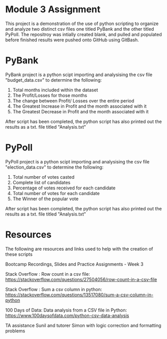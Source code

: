 # Module 3 Assignment

This project is a demonstration of the use of python scripting to organize and analyze two distinct csv files one titled PyBank and the other titled PyPoll. The repositroy was intially created blank, and pulled and populated before finished results were  pushed onto GitHub using GitBash.

# PyBank
PyBank project is a python scipt importing and analysising the csv file "budget_data.csv" to determine the following:

1. Total months included within the dataset
2. The Profit/Losses for those months
3. The change between Profit/ Losses over the entire period
5. The Greatest Increase in Profit and the month associated with it
6. The Greatest Decrease in Profit and the month associated with it

After script has been completed, the python script has also printed out the results as a txt. file titled "Analysis.txt" 

# PyPoll
PyPoll project is a python scipt importing and analysising the csv file "election_data.csv" to determine the following:

1. Total number of votes casted
2. Complete list of candidates
3. Percentage of votes received for each candidate
4. Total number of votes for each candidate
5. The Winner of the popular vote

After script has been completed, the python script has also printed out the results as a txt. file titled "Analysis.txt" 

# Resources
The following are resources and links used to help with the creation of these scripts

Bootcamp Recordings, Slides and Practice Assignments - Week 3

Stack Overflow : Row count in a csv file: 
https://stackoverflow.com/questions/27504056/row-count-in-a-csv-file

Stack Overflow : Sum a csv column in python:
https://stackoverflow.com/questions/13517080/sum-a-csv-column-in-python

100 Days of Data: Data analysis from a CSV file in Python: 
https://www.100daysofdata.com/python-csv-data-analysis

TA assistance Sunil and tutorer Simon with logic correction and formatting problems 
